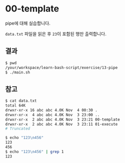 # 00-template

pipe에 대해 실습합니다.

`data.txt` 파일을 읽은 후 `23`이 포함된 행만 출력합니다.

## 결과
```bash
$ pwd
/your/workspace/learn-bash-script/exercise/13-pipe
$ ./main.sh

```


## 참고
```bash
$ cat data.txt
total 64K
drwxr-xr-x 16 abc abc 4.0K Nov  4 00:30 .
drwxr-xr-x  4 abc abc 4.0K Nov  3 23:00 ..
drwxr-xr-x  2 abc abc 4.0K Nov  3 23:21 00-template
drwxr-xr-x  2 abc abc 4.0K Nov  3 23:11 01-execute
# Truncated
```

```bash
$ echo "123\n456"  
123
456
$ echo "123\n456" | grep 1
123
```